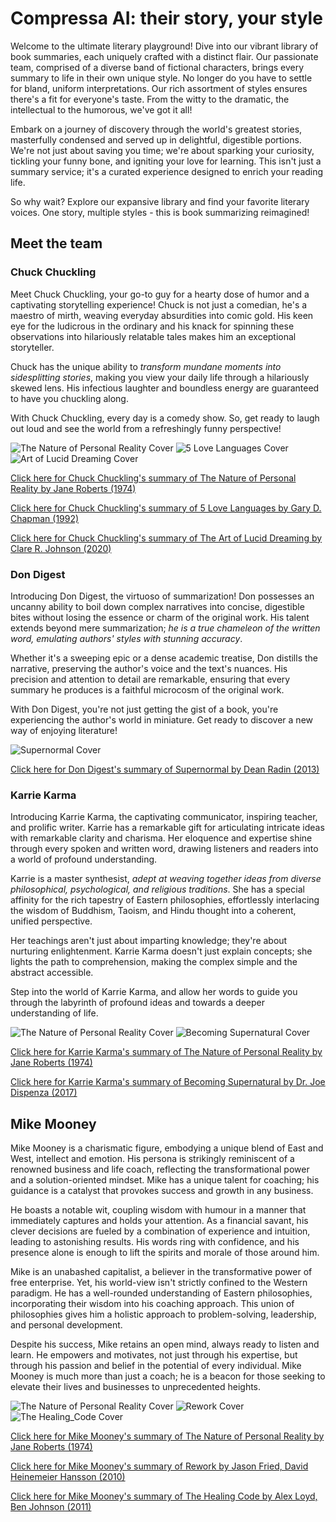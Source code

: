 # Compressa AI: their story, your style

Welcome to the ultimate literary playground! Dive into our vibrant library of book summaries, each uniquely crafted with a distinct flair. Our passionate team, comprised of a diverse band of fictional characters, brings every summary to life in their own unique style. No longer do you have to settle for bland, uniform interpretations. Our rich assortment of styles ensures there's a fit for everyone's taste. From the witty to the dramatic, the intellectual to the humorous, we've got it all!

Embark on a journey of discovery through the world's greatest stories, masterfully condensed and served up in delightful, digestible portions. We're not just about saving you time; we're about sparking your curiosity, tickling your funny bone, and igniting your love for learning. This isn't just a summary service; it's a curated experience designed to enrich your reading life.

So why wait? Explore our expansive library and find your favorite literary voices. One story, multiple styles - this is book summarizing reimagined!

## Meet the team

### Chuck Chuckling

Meet Chuck Chuckling, your go-to guy for a hearty dose of humor and a captivating storytelling experience! Chuck is not just a comedian, he's a maestro of mirth, weaving everyday absurdities into comic gold. His keen eye for the ludicrous in the ordinary and his knack for spinning these observations into hilariously relatable tales makes him an exceptional storyteller.

Chuck has the unique ability to _transform mundane moments into sidesplitting stories_, making you view your daily life through a hilariously skewed lens. His infectious laughter and boundless energy are guaranteed to have you chuckling along.

With Chuck Chuckling, every day is a comedy show. So, get ready to laugh out loud and see the world from a refreshingly funny perspective!

![The Nature of Personal Reality Cover](/.covers_225x346/Nature_of_Personal_Reality,The.jpg)
![5 Love Languages Cover](/.covers_225x346/5_Love_Languages.jpg)
![Art of Lucid Dreaming Cover](/.covers_225x346/Art_of_Lucid_Dreaming.jpg)

[Click here for Chuck Chuckling's summary of The Nature of Personal Reality by Jane Roberts (1974)](/Chuck_Chuckling/The_Nature_of_Personal_Reality_by_Jane_Roberts_and_Chuck_Chuckling.md)

[Click here for Chuck Chuckling's summary of 5 Love Languages by Gary D. Chapman (1992)](/Chuck_Chuckling/5_Love_Languages_by_Gary_Chapman_and_Chuck_Chuckling.md)

[Click here for Chuck Chuckling's summary of The Art of Lucid Dreaming by Clare R. Johnson (2020)](/Chuck_Chuckling/The_Art_of_Lucid_Dreaming_by_Clare_R._Johnson_and_Chuck_Chuckling.md)

### Don Digest

Introducing Don Digest, the virtuoso of summarization! Don possesses an uncanny ability to boil down complex narratives into concise, digestible bites without losing the essence or charm of the original work. His talent extends beyond mere summarization; _he is a true chameleon of the written word, emulating authors' styles with stunning accuracy_.

Whether it's a sweeping epic or a dense academic treatise, Don distills the narrative, preserving the author's voice and the text's nuances. His precision and attention to detail are remarkable, ensuring that every summary he produces is a faithful microcosm of the original work.

With Don Digest, you're not just getting the gist of a book, you're experiencing the author's world in miniature. Get ready to discover a new way of enjoying literature!

![Supernormal Cover](/.covers_225x346/Supernormal.jpg)

[Click here for Don Digest's summary of Supernormal by Dean Radin (2013)](/Don_Digest/Supernormal_by_Dean_Radin_and_Don_Digest.md)

### Karrie Karma

Introducing Karrie Karma, the captivating communicator, inspiring teacher, and prolific writer. Karrie has a remarkable gift for articulating intricate ideas with remarkable clarity and charisma. Her eloquence and expertise shine through every spoken and written word, drawing listeners and readers into a world of profound understanding.

Karrie is a master synthesist, _adept at weaving together ideas from diverse philosophical, psychological, and religious traditions_. She has a special affinity for the rich tapestry of Eastern philosophies, effortlessly interlacing the wisdom of Buddhism, Taoism, and Hindu thought into a coherent, unified perspective.

Her teachings aren't just about imparting knowledge; they're about nurturing enlightenment. Karrie Karma doesn't just explain concepts; she lights the path to comprehension, making the complex simple and the abstract accessible.

Step into the world of Karrie Karma, and allow her words to guide you through the labyrinth of profound ideas and towards a deeper understanding of life.

![The Nature of Personal Reality Cover](/.covers_225x346/Nature_of_Personal_Reality,The.jpg)
![Becoming Supernatural Cover](/.covers_225x346/Becoming_Supernatural.jpg)

[Click here for Karrie Karma's summary of The Nature of Personal Reality by Jane Roberts (1974)](/Karrie_Karma/The_Nature_of_Personal_Reality_by_Jane_Roberts_and_Karrie_Karma.md)

[Click here for Karrie Karma's summary of Becoming Supernatural by Dr. Joe Dispenza (2017)](/Karrie_Karma/Becoming_Supernatural_by_Dr_Joe_Dispenza_and_Karrie_Karma.md)

## Mike Mooney

Mike Mooney is a charismatic figure, embodying a unique blend of East and West, intellect and emotion. His persona is strikingly reminiscent of a renowned business and life coach, reflecting the transformational power and a solution-oriented mindset. Mike has a unique talent for coaching; his guidance is a catalyst that provokes success and growth in any business. 

He boasts a notable wit, coupling wisdom with humour in a manner that immediately captures and holds your attention. As a financial savant, his clever decisions are fueled by a combination of experience and intuition, leading to astonishing results. His words ring with confidence, and his presence alone is enough to lift the spirits and morale of those around him.

Mike is an unabashed capitalist, a believer in the transformative power of free enterprise. Yet, his world-view isn't strictly confined to the Western paradigm. He has a well-rounded understanding of Eastern philosophies, incorporating their wisdom into his coaching approach. This union of philosophies gives him a holistic approach to problem-solving, leadership, and personal development.

Despite his success, Mike retains an open mind, always ready to listen and learn. He empowers and motivates, not just through his expertise, but through his passion and belief in the potential of every individual. Mike Mooney is much more than just a coach; he is a beacon for those seeking to elevate their lives and businesses to unprecedented heights.

![The Nature of Personal Reality Cover](/.covers_225x346/Nature_of_Personal_Reality,The.jpg)
![Rework Cover](/.covers_225x346/Rework.jpg)
![The Healing_Code Cover](/.covers_225x346/Healing_Code,_The.jpg)

[Click here for Mike Mooney's summary of The Nature of Personal Reality by Jane Roberts (1974)](/Mike_Mooney/The_Nature_of_Personal_Reality_by_Jane_Roberts_and_Mike_Mooney.md)

[Click here for Mike Mooney's summary of Rework by Jason Fried, David Heinemeier Hansson (2010)](/Mike_Mooney/Rework_by_Jason_Fried,_David_Heinemeier_Hansson_and_Mike_Mooney.md)

[Click here for Mike Mooney's summary of The Healing Code by Alex Loyd, Ben Johnson (2011)](/Mike_Mooney/The_Healing_Code_by_Alex_Loyd,_Ben_Johnson_and_Mike_Mooney.md)
